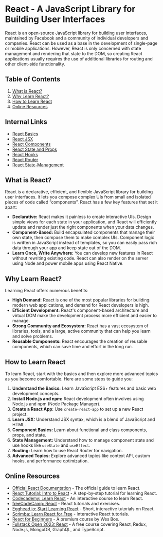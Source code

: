 # React - A JavaScript Library for Building User Interfaces

React is an open-source JavaScript library for building user interfaces, maintained by Facebook and a community of individual developers and companies. React can be used as a base in the development of single-page or mobile applications. However, React is only concerned with state management and rendering that state to the DOM, so creating React applications usually requires the use of additional libraries for routing and other client-side functionality.

## Table of Contents

1. [What is React?](#what-is-react)
2. [Why Learn React?](#why-learn-react)
3. [How to Learn React](#how-to-learn-react)
4. [Online Resources](#online-resources)

## Internal Links

- [React Basics](./01.React.JS-Fundational.md)
- [React JSX](./02.React.JSX.md)
- [React Components](./03.React.Components.md)
- [React State and Props](./04.React.State-Props.md)
- [React Hooks](./05.React.Hooks.md)
- [React Router](./06.React.Router.md)
- [React State-Management](./07.React.State-Managment.md)

## What is React?

React is a declarative, efficient, and flexible JavaScript library for building user interfaces. It lets you compose complex UIs from small and isolated pieces of code called “components”. React has a few key features that set it apart:

- **Declarative:** React makes it painless to create interactive UIs. Design simple views for each state in your application, and React will efficiently update and render just the right components when your data changes.
- **Component-Based:** Build encapsulated components that manage their own state, then compose them to make complex UIs. Component logic is written in JavaScript instead of templates, so you can easily pass rich data through your app and keep state out of the DOM.
- **Learn Once, Write Anywhere:** You can develop new features in React without rewriting existing code. React can also render on the server using Node and power mobile apps using React Native.

## Why Learn React?

Learning React offers numerous benefits:

- **High Demand:** React is one of the most popular libraries for building modern web applications, and demand for React developers is high.
- **Efficient Development:** React's component-based architecture and virtual DOM make the development process more efficient and easier to manage.
- **Strong Community and Ecosystem:** React has a vast ecosystem of libraries, tools, and a large, active community that can help you learn and solve problems.
- **Reusable Components:** React encourages the creation of reusable components, which can save time and effort in the long run.

## How to Learn React

To learn React, start with the basics and then explore more advanced topics as you become comfortable. Here are some steps to guide you:

1. **Understand the Basics:** Learn JavaScript ES6+ features and basic web development concepts.
2. **Install Node.js and npm:** React development often involves using Node.js and npm (Node Package Manager).
3. **Create a React App:** Use `create-react-app` to set up a new React project.
4. **Learn JSX:** Understand JSX syntax, which is a blend of JavaScript and HTML.
5. **Component Basics:** Learn about functional and class components, props, and state.
6. **State Management:** Understand how to manage component state and use hooks like `useState` and `useEffect`.
7. **Routing:** Learn how to use React Router for navigation.
8. **Advanced Topics:** Explore advanced topics like context API, custom hooks, and performance optimization.

## Online Resources

- [Official React Documentation](https://reactjs.org/docs/getting-started.html) - The official guide to learn React.
- [React Tutorial: Intro to React](https://reactjs.org/tutorial/tutorial.html) - A step-by-step tutorial for learning React.
- [Codecademy: Learn React](https://www.codecademy.com/learn/react-101) - An interactive course to learn React.
- [freeCodeCamp: React](https://www.freecodecamp.org/learn/front-end-libraries/react/) - React tutorials and exercises.
- [Egghead.io: Start Learning React](https://egghead.io/courses/start-learning-react) - Short, interactive tutorials on React.
- [Scrimba: Learn React for Free](https://scrimba.com/learn/learnreact) - Interactive React tutorials.
- [React for Beginners](https://reactforbeginners.com/) - A premium course by Wes Bos.
- [Fullstack Open 2023: React](https://fullstackopen.com/en/part1) - A free course covering React, Redux, Node.js, MongoDB, GraphQL, and TypeScript.